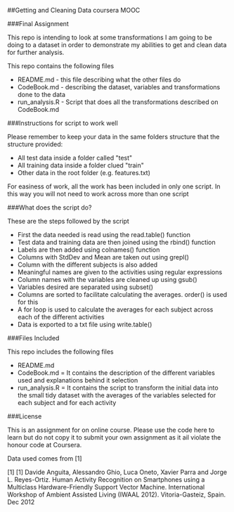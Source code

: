 ##Getting and Cleaning Data coursera MOOC


###Final Assignment

This repo is intending to look at some transformations I am going to be doing to a dataset in order to demonstrate my abilities to get and clean data for further analysis.

This repo contains the following files

* README.md - this file describing what the other files do
* CodeBook.md - describing the dataset, variables and transformations done to the data
* run_analysis.R - Script that does all the transformations described on CodeBook.md


###Instructions for script to work well

Please remember to keep your data in the same folders structure that the structure provided:

* All test data inside a folder called "test"
* All training data inside a folder clued "train"
* Other data in the root folder (e.g. features.txt)

For easiness of work, all the work has been included in only one script. In this way you will not need to work across more than one script 


###What does the script do? 

These are the steps followed by the script

* First the data needed is read using the read.table() function
* Test data and training data are then joined using the rbind() function
* Labels are then added using colnames() function
* Columns with StdDev and Mean are taken out using grepl()
* Column with the different subjects is also added
* Meaningful names are given to the activities using regular expressions
* Column names with the variables are cleaned up using gsub()
* Variables desired are separated using subset()
* Columns are sorted to facilitate calculating the averages. order() is used for this
* A for loop is used to calculate the averages for each subject across each of the different activities
* Data is exported to a txt file using write.table()

###Files Included

This repo includes the following files

* README.md
* CodeBook.md = It contains the description of the different variables used and explanations behind it selection
* run_analysis.R = It contains the script to transform the initial data into the small tidy dataset with the averages of the variables selected for each subject and for each activity



###License


This is an assignment for on online course. Please use the code here to learn but do not copy it to submit your own assignment as it ail violate the honour code at Coursera. 

Data used comes from [1]

[1] [1] Davide Anguita, Alessandro Ghio, Luca Oneto, Xavier Parra and Jorge L. Reyes-Ortiz. Human Activity Recognition on Smartphones using a Multiclass Hardware-Friendly Support Vector Machine. International Workshop of Ambient Assisted Living (IWAAL 2012). Vitoria-Gasteiz, Spain. Dec 2012
 

